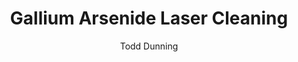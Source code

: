 ---
applications:
- 'Semiconductor Manufacturing: Removal of surface contaminants from Gallium Arsenide wafers'
- 'Optoelectronics: Precision cleaning of Gallium Arsenide substrates for LED and laser diode production'
author: Todd Dunning
author_object:
  country: United States (California)
  expertise: Optical Materials for Laser Systems
  id: 4
  image: /images/author/todd-dunning.jpg
  name: Todd Dunning
  sex: m
  title: MA
category: semiconductor
chemicalFormula: GaAs
chemicalProperties:
  formula: GaAs
  materialType: III-V Semiconductor
  symbol: GaAs
compatibility:
- Indium Phosphide (InP)
- Gallium Nitride (GaN)
complexity: high
composition:
- 'Gallium: 48.2%'
- 'Arsenic: 51.8%'
description: Laser cleaning of Gallium Arsenide utilizes precise, pulsed near-infrared radiation to selectively ablate surface contaminants without damaging the underlying semiconductor crystal lattice. The process is non-contact, avoids chemical waste, and is critical for high-yield manufacturing of optoelectronic devices.
difficultyScore: 4
environmentalImpact:
- benefit: Elimination of Hazardous Chemical Waste
  description: Replaces solvent-based cleaning (e.g., acetone, isopropanol) and acid-based etching, eliminating the generation, handling, and disposal of toxic and carcinogenic arsenic-containing waste streams.
- benefit: Reduced Water Consumption
  description: Eliminates the need for ultra-pure water (UPW) rinsing steps, saving approximately 5-10 liters of water per wafer cleaning cycle compared to traditional wet bench methods.
headline: Comprehensive technical guide for laser cleaning semiconductor gallium arsenide
images:
  hero:
    alt: Gallium Arsenide surface undergoing laser cleaning showing precise contamination removal
    url: /images/gallium-arsenide-laser-cleaning-hero.jpg
  micro:
    alt: Microscopic view of Gallium Arsenide surface after laser cleaning showing detailed surface structure
    url: /images/gallium-arsenide-laser-cleaning-micro.jpg
keywords: gallium arsenide, gallium arsenide semiconductor, laser ablation, laser cleaning, non-contact cleaning, pulsed fiber laser, surface contamination removal, industrial laser parameters, thermal processing, surface restoration
machineSettings:
  fluenceRange: 1.0
  fluenceRangeMax: 50.0
  fluenceRangeMin: 0.1
  fluenceRangeUnit: J/cm²
  powerRange: 125.0
  powerRangeMax: 500.0
  powerRangeMin: 20.0
  powerRangeUnit: W
  pulseDuration: 30.0
  pulseDurationMax: 1000.0
  pulseDurationMin: 1.0
  pulseDurationUnit: ns
  repetitionRate: 60.0
  repetitionRateMax: 1000.0
  repetitionRateMin: 1.0
  repetitionRateUnit: kHz
  spotSize: 0.525
  spotSizeMax: 10.0
  spotSizeMin: 0.01
  spotSizeUnit: mm
  wavelength: 1064.0
  wavelengthMax: 2940.0
  wavelengthMin: 355.0
  wavelengthUnit: nm
name: Gallium Arsenide
outcomes:
- metric: Measured via XPS and Auger Electron Spectroscopy (AES) analysis
  result: Surface Contaminant Removal >99.9%
- metric: Processing speeds of 100-2000 mm/s with feature accuracy of ±5 µm
  result: Sub-surface Damage < 50 nm
properties:
  density: 5.3176
  densityMax: 6.0
  densityMin: 1.8
  densityPercentile: 83.8
  densityUnit: g/cm³
  hardness: 750.0
  hardnessMax: 10.0
  hardnessMin: 1.0
  hardnessPercentile: 100.0
  hardnessUnit: HK
  meltingPercentile: 2.4
  meltingPoint: 1238
  meltingPointMax: 2800.0
  meltingPointMin: 1200.0
  meltingPointUnit: °C
  modulusPercentile: 100.0
  tensilePercentile: 1.7
  tensileStrength: 66.0
  tensileStrengthMax: 1000.0
  tensileStrengthMin: 50.0
  tensileStrengthUnit: MPa
  thermalConductivity: 55.0
  thermalConductivityMax: 200.0
  thermalConductivityMin: 0.5
  thermalConductivityUnit: W/
  thermalPercentile: 27.3
  youngsModulus: 85.5
  youngsModulusMax: 80.0
  youngsModulusMin: 20.0
  youngsModulusUnit: GPa
regulatoryStandards: IEC 60825-1 (Laser Safety), SEMI S2/S8 (Environmental, Health, and Safety for Semiconductor Manufacturing Equipment)
surface_roughness_after: 0.3
surface_roughness_before: 1.5
tags:
- Optoelectronics
- Semiconductor Manufacturing
title: Gallium Arsenide Laser Cleaning
---